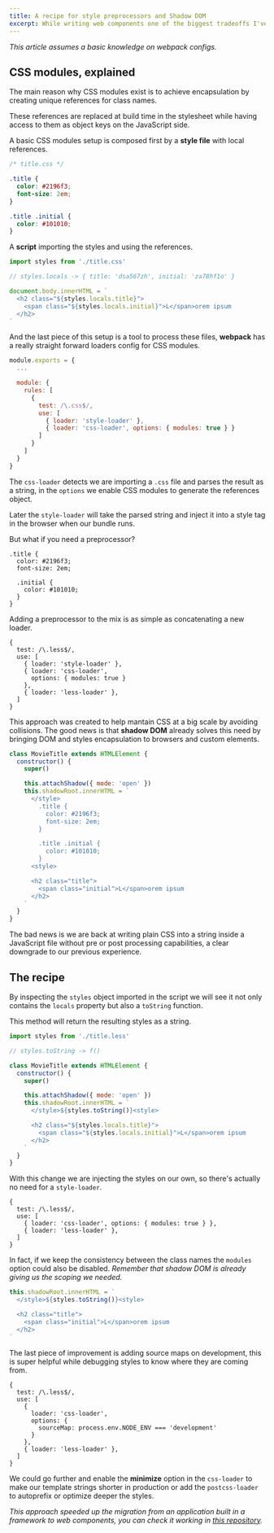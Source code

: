 ```yaml
---
title: A recipe for style preprocessors and Shadow DOM
excerpt: While writing web components one of the biggest tradeoffs I've encounter was giving away the experience brought by CSS modules.
---
```


_This article assumes a basic knowledge on webpack configs._

## CSS modules, explained

The main reason why CSS modules exist is to achieve encapsulation by creating unique references for class names.

These references are replaced at build time in the stylesheet while having access to them as object keys on the JavaScript side.

A basic CSS modules setup is composed first by a **style file** with local references.

```css
/* title.css */

.title {
  color: #2196f3;
  font-size: 2em;
}

.title .initial {
  color: #101010;
}
```

A **script** importing the styles and using the references.

```js
import styles from './title.css'

// styles.locals -> { title: 'dsa567zh', initial: 'za78hf1o' }

document.body.innerHTML = `
  <h2 class="${styles.locals.title}">
    <span class="${styles.locals.initial}">L</span>orem ipsum
  </h2>
`
```

And the last piece of this setup is a tool to process these files, **webpack** has a really straight forward loaders config for CSS modules.

```js
module.exports = {
  ...

  module: {
    rules: [
      {
        test: /\.css$/,
        use: [
          { loader: 'style-loader' },
          { loader: 'css-loader', options: { modules: true } }
        ]
      }
    ]
  }
}
```

The `css-loader` detects we are importing a `.css` file and parses the result as a string, in the `options` we enable CSS modules to generate the references object.

Later the `style-loader` will take the parsed string and inject it into a style tag in the browser when our bundle runs.

But what if you need a preprocessor?

```less
.title {
  color: #2196f3;
  font-size: 2em;

  .initial {
    color: #101010;
  }
}
```

Adding a preprocessor to the mix is as simple as concatenating a new loader.

```
{
  test: /\.less$/,
  use: [
    { loader: 'style-loader' },
    { loader: 'css-loader',
      options: { modules: true }
    },
    { loader: 'less-loader' },
  ]
}
```

This approach was created to help mantain CSS at a big scale by avoiding collisions. The good news is that **shadow DOM** already solves this need by bringing DOM and styles encapsulation to browsers and custom elements.

```js
class MovieTitle extends HTMLElement {
  constructor() {
    super()

    this.attachShadow({ mode: 'open' })
    this.shadowRoot.innerHTML = `
      </style>
        .title {
          color: #2196f3;
          font-size: 2em;
        }

        .title .initial {
          color: #101010;
        }
      <style>

      <h2 class="title">
        <span class="initial">L</span>orem ipsum
      </h2>
    `
  }
}
```

The bad news is we are back at writing plain CSS into a string inside a JavaScript file without pre or post processing capabilities, a clear downgrade to our previous experience.

## The recipe

By inspecting the `styles` object imported in the script we will see it not only contains the `locals` property but also a `toString` function.

This method will return the resulting styles as a string.

```js
import styles from './title.less'

// styles.toString -> f()

class MovieTitle extends HTMLElement {
  constructor() {
    super()

    this.attachShadow({ mode: 'open' })
    this.shadowRoot.innerHTML = `
      </style>${styles.toString()}<style>

      <h2 class="${styles.locals.title}">
        <span class="${styles.locals.initial}">L</span>orem ipsum
      </h2>
    `
  }
}
```

With this change we are injecting the styles on our own, so there's actually no need for a `style-loader`.

```
{
  test: /\.less$/,
  use: [
    { loader: 'css-loader', options: { modules: true } },
    { loader: 'less-loader' },
  ]
}
```

In fact, if we keep the consistency between the class names the `modules` option could also be disabled. _Remember that shadow DOM is already giving us the scoping we needed._

```js
this.shadowRoot.innerHTML = `
  </style>${styles.toString()}<style>

  <h2 class="title">
    <span class="initial">L</span>orem ipsum
  </h2>
`
```

The last piece of improvement is adding source maps on development, this is super helpful while debugging styles to know where they are coming from.

```
{
  test: /\.less$/,
  use: [
    {
      loader: 'css-loader',
      options: {
        sourceMap: process.env.NODE_ENV === 'development'
      }
    },
    { loader: 'less-loader' },
  ]
}
```

We could go further and enable the **minimize** option in the `css-loader` to make our template strings shorter in production or add the `postcss-loader` to autoprefix or optimize deeper the styles.

_This approach speeded up the migration from an application built in a framework to web components, you can check it working in [this repository](https://github.com/jeremenichelli/movies-web-components)._
